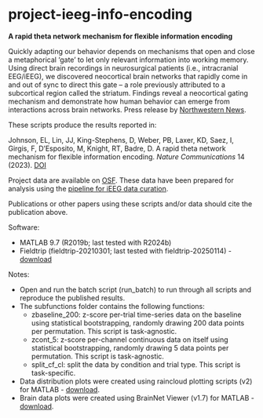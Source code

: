 # project-ieeg-info-encoding
**A rapid theta network mechanism for flexible information encoding**

Quickly adapting our behavior depends on mechanisms that open and close a metaphorical ‘gate’ to let only relevant information into working memory. Using direct brain recordings in neurosurgical patients (i.e., intracranial EEG/iEEG), we discovered neocortical brain networks that rapidly come in and out of sync to direct this gate – a role previously attributed to a subcortical region called the striatum. Findings reveal a neocortical gating mechanism and demonstrate how human behavior can emerge from interactions across brain networks. Press release by [Northwestern News](https://news.feinberg.northwestern.edu/2023/06/01/study-establishes-fluctuating-gating-mechanisms-supporting-flexible-behavior/).

These scripts produce the results reported in:

Johnson, EL, Lin, JJ, King-Stephens, D, Weber, PB, Laxer, KD, Saez, I, Girgis, F, D’Esposito, M, Knight, RT, Badre, D. A rapid theta network mechanism for flexible information encoding. _Nature Communications_ 14 (2023). [DOI](https://doi.org/10.1038/s41467-023-38574-7)

Project data are available on [OSF](https://doi.org/10.17605/OSF.IO/RX2ZD). These data have been prepared for analysis using the [pipeline for iEEG data curation](https://github.com/elizljohnson-projects/pipeline-ieeg-data-curation.git).

Publications or other papers using these scripts and/or data should cite the publication above.

Software:
- MATLAB 9.7 (R2019b; last tested with R2024b)
- Fieldtrip (fieldtrip-20210301; last tested with fieldtrip-20250114) - [download](https://www.fieldtriptoolbox.org/download)

Notes:
- Open and run the batch script (run_batch) to run through all scripts and reproduce the published results.
- The subfunctions folder contains the following functions:
  - zbaseline_200: z-score per-trial time-series data on the baseline using statistical bootstrapping, randomly drawing 200 data points per permutation. This script is task-agnostic.
  - zcont_5: z-score per-channel continuous data on itself using statistical bootstrapping, randomly drawing 5 data points per permutation. This script is task-agnostic.
  - split_cf_cl: split the data by condition and trial type. This script is task-specific.
- Data distribution plots were created using raincloud plotting scripts (v2) for MATLAB - [download](https://github.com/RainCloudPlots/RainCloudPlots/tree/master/tutorial_matlab).
- Brain data plots were created using BrainNet Viewer (v1.7) for MATLAB - [download](https://www.nitrc.org/projects/bnv).
